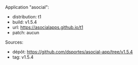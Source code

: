 Application "asocial":
- distribution: t1
- build: v1.5.4
- url: https://asocialapps.github.io/t1
- patch: aucun

Sources: 
- dépôt: https://github.com/dsportes/asocial-app/tree/v1.5.4
- tag: v1.5.4
